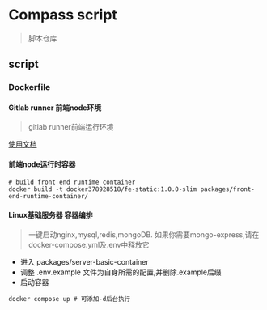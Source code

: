# Compass script

> 脚本仓库

## script

### Dockerfile

#### Gitlab runner 前端node环境
> gitlab runner前端运行环境

[使用文档](./packages/gitlab-runner-node/README.md)

#### 前端node运行时容器

```shell
# build front end runtime container
docker build -t docker378928518/fe-static:1.0.0-slim packages/front-end-runtime-container/
```

#### Linux基础服务器 容器编排

> 一键启动nginx,mysql,redis,mongoDB. 如果你需要mongo-express,请在docker-compose.yml及.env中释放它

* 进入 packages/server-basic-container
* 调整 .env.example 文件为自身所需的配置,并删除.example后缀
* 启动容器

```shell
docker compose up # 可添加-d后台执行
```
